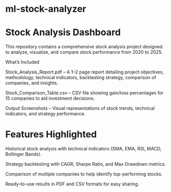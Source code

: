 # ml-stock-analyzer
# Stock Analysis Dashboard

This repository contains a comprehensive stock analysis project designed to analyze, visualize, and compare stock performance from 2020 to 2025.

What’s Included

Stock_Analysis_Report.pdf – A 1–2 page report detailing project objectives, methodology, technical indicators, backtesting strategy, comparison of companies, and insights.

Stock_Comparison_Table.csv – CSV file showing gain/loss percentages for 15 companies to aid investment decisions.

Output Screenshots – Visual representations of stock trends, technical indicators, and strategy performance.

# Features Highlighted

Historical stock analysis with technical indicators (SMA, EMA, RSI, MACD, Bollinger Bands).

Strategy backtesting with CAGR, Sharpe Ratio, and Max Drawdown metrics.

Comparison of multiple companies to help identify top-performing stocks.

Ready-to-use results in PDF and CSV formats for easy sharing.
